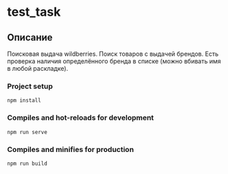 # test_task

## Описание
Поисковая выдача wildberries. Поиск товаров с выдачей брендов. Есть проверка наличия определённого бренда в списке (можно вбивать имя в любой раскладке).

### Project setup
```
npm install
```

### Compiles and hot-reloads for development
```
npm run serve
```

### Compiles and minifies for production
```
npm run build
```
